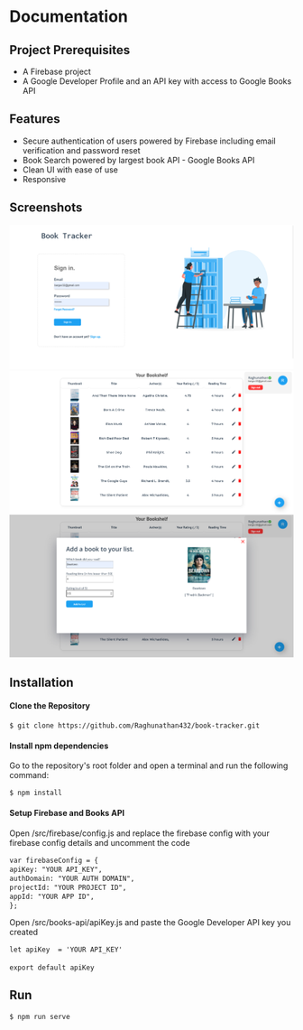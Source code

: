 <h1>Documentation</h1>
<h2>Project Prerequisites</h2>
<ul>
  <li>A Firebase project</li>
  <li>A Google Developer Profile and an API key with access to Google Books API</li>
</ul>

<h2>Features</h2>
<ul>
  <li>Secure authentication of users powered by Firebase including email verification and password reset</li>
  <li>Book Search powered by largest book API - Google Books API</li>
  <li>Clean UI with ease of use</li>
  <li>Responsive</li>
</ul>


<h2>Screenshots</h2>
<img src = "https://github.com/Raghunathan432/book-tracker/blob/master/Signin.png">
<img src = "https://github.com/Raghunathan432/book-tracker/blob/master/Home.png">
<img src = "https://github.com/Raghunathan432/book-tracker/blob/master/Create.png">



<h2>Installation</h2>
<h4>Clone the Repository</h4>

```
$ git clone https://github.com/Raghunathan432/book-tracker.git
```

<h4>Install npm dependencies</h4>
<p>Go to the repository's root folder and open a terminal and run the following command:</p>

```
$ npm install
```
<h4>Setup Firebase and Books API</h4>
<p>Open /src/firebase/config.js and replace the firebase config with your firebase config details and uncomment the code</p>

  ```
  var firebaseConfig = { 
  apiKey: "YOUR API_KEY",
  authDomain: "YOUR AUTH DOMAIN",
  projectId: "YOUR PROJECT ID",
  appId: "YOUR APP ID",	
};
  ```

<p>Open /src/books-api/apiKey.js and paste the Google Developer API key you created</p>

```
let apiKey  = 'YOUR API_KEY'

export default apiKey
```


<h2>Run</h2>

```
$ npm run serve
```

